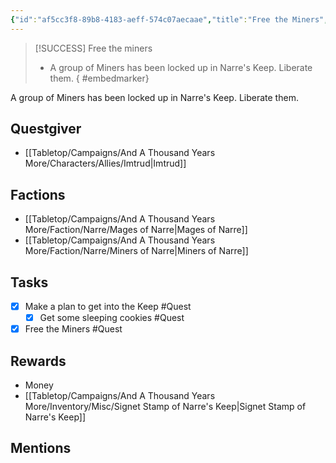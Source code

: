 ```yaml
---
{"id":"af5cc3f8-89b8-4183-aeff-574c07aecaae","title":"Free the Miners","description":"A group of Miners has been locked up in Narre's Keep. Liberate them.","sessionReceived":5,"sessionCompleted":6,"publish":true,"date_created":"Thursday, March 2nd 2023, 6:35:09 pm","date_modified":"Sunday, April 14th 2024, 10:51:29 pm","cssclasses":["mado-heading"],"path":"Tabletop/Campaigns/And A Thousand Years More/Quests/Completed/Free the Miners.md","permalink":"/tabletop/campaigns/and-a-thousand-years-more/quests/completed/free-the-miners/","PassFrontmatter":true}
---
```



> [!SUCCESS] Free the miners
> - A group of Miners has been locked up in Narre's Keep. Liberate them.
{ #embedmarker}


A group of Miners has been locked up in Narre's Keep. Liberate them.

## Questgiver

- [[Tabletop/Campaigns/And A Thousand Years More/Characters/Allies/Imtrud\|Imtrud]]

## Factions

- [[Tabletop/Campaigns/And A Thousand Years More/Faction/Narre/Mages of Narre\|Mages of Narre]]
- [[Tabletop/Campaigns/And A Thousand Years More/Faction/Narre/Miners of Narre\|Miners of Narre]]

## Tasks

- [x] Make a plan to get into the Keep #Quest
	- [x] Get some sleeping cookies #Quest
- [x] Free the Miners #Quest

## Rewards

- Money
- [[Tabletop/Campaigns/And A Thousand Years More/Inventory/Misc/Signet Stamp of Narre's Keep\|Signet Stamp of Narre's Keep]]

## Mentions


